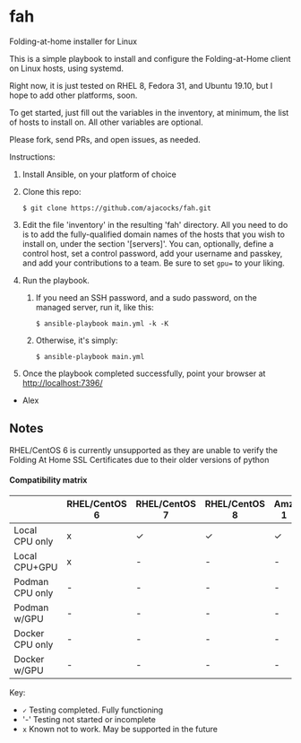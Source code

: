 # fah
Folding-at-home installer for Linux

This is a simple playbook to install and configure the Folding-at-Home client on Linux hosts, using systemd.

Right now, it is just tested on RHEL 8, Fedora 31, and Ubuntu 19.10, but I hope to add other platforms, soon.

To get started, just fill out the variables in the inventory, at minimum, the list of hosts to install on. All other variables are optional.

Please fork, send PRs, and open issues, as needed.

Instructions:

1) Install Ansible, on your platform of choice
2) Clone this repo:
   
   ```$ git clone https://github.com/ajacocks/fah.git```
   
3) Edit the file 'inventory' in the resulting 'fah' directory. All you need to do is to add the fully-qualified domain names of the hosts that you wish to install on, under the section '[servers]'. You can, optionally, define a control host, set a control password, add your username and passkey, and add your contributions to a team.
Be sure to set ```gpu=```  to your liking.

4) Run the playbook.
   1) If you need an SSH password, and a sudo password, on the managed server, run it, like this:
   
      ```$ ansible-playbook main.yml -k -K```

   2) Otherwise, it's simply:

      ```$ ansible-playbook main.yml```
5) Once the playbook completed successfully, point your browser at [http://localhost:7396/](http://localhost:7396/)

- Alex

## Notes

RHEL/CentOS 6 is currently unsupported as they are unable to verify the Folding At Home SSL Certificates due to their older versions of python

#### Compatibility matrix

|                 | RHEL/CentOS 6 | RHEL/CentOS 7 | RHEL/CentOS 8 | Amz 1 | Amz 2 | Fedora 31 | Fedora 30 | Debian 10 | Debian 9 | Ubuntu 18.04 |
|-----------------|---------------|---------------|---------------|-------|-------|-----------|-----------|-----------|----------|--------------|
| Local CPU only  | x             | ✓             | ✓             | ✓     | ✓     | -         | -         | ✓         | ✓        | ✓            |
| Local CPU+GPU   | x             | -             | -             | -     | -     | -         | -         | -         | -        | -            |
| Podman CPU only | -             | -             | -             | -     | -     | -         | -         | -         | -        | -            |
| Podman w/GPU    | -             | -             | -             | -     | -     | -         | -         | -         | -        | -            |
| Docker CPU only | -             | -             | -             | -     | -     | -         | -         | -         | -        | -            |
| Docker w/GPU    | -             | -             | -             | -     | -     | -         | -         | -         | -        | -            |

Key:

* `✓` Testing completed. Fully functioning
* '-' Testing not started or incomplete
* `x` Known not to work. May be supported in the future



